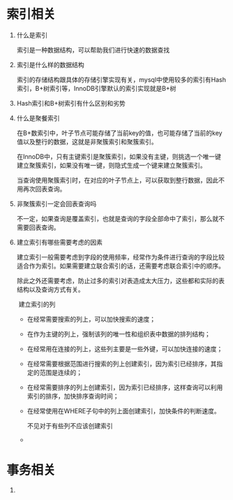 # 索引相关

1. 什么是索引

   索引是一种数据结构，可以帮助我们进行快速的数据查找

2. 索引是什么样的数据结构

   索引的存储结构跟具体的存储引擎实现有关，mysql中使用较多的索引有Hash索引，B+树索引等，InnoDB引擎默认的索引实现就是B+树

3. Hash索引和B+树索引有什么区别和劣势

4. 什么是聚餐索引

   ​		在B+数索引中，叶子节点可能存储了当前key的值，也可能存储了当前的key值以及整行的数据，这就是非聚簇索引和聚簇索引。

   ​		在InnoDB中，只有主键索引是聚簇索引，如果没有主键，则挑选一个唯一键建立聚簇索引，如果没有唯一键，则隐式生成一个键来建立聚簇索引。

   ​		当查询使用聚簇索引时，在对应的叶子节点上，可以获取到整行数据，因此不用再次回表查询。

5. 非聚簇索引一定会回表查询吗

   不一定，如果查询是覆盖索引，也就是查询的字段全部命中了索引，那么就不需要回表查询。

6. 建立索引有哪些需要考虑的因素

   ​		建立索引一般需要考虑到字段的使用频率，经常作为条件进行查询的字段比较适合作为索引。如果需要建立联合索引的话，还需要考虑联合索引中的顺序。

   ​		除此之外还需要考虑，防止过多的索引对表造成太大压力，这些都和实际的表结构以及查询方式有关。

   ​		建立索引的列

   - 在经常需要搜索的列上，可以加快搜索的速度；

   - 在作为主键的列上，强制该列的唯一性和组织表中数据的排列结构；

   - 在经常用在连接的列上，这些列主要是一些外键，可以加快连接的速度；

   - 在经常需要根据范围进行搜索的列上创建索引，因为索引已经排序，其指定的范围是连续的；

   - 在经常需要排序的列上创建索引，因为索引已经排序，这样查询可以利用索引的排序，加快排序查询时间；

   - 在经常使用在WHERE子句中的列上面创建索引，加快条件的判断速度。

     不见对于有些列不应该创建索引

   - 

# 事务相关

1. 
